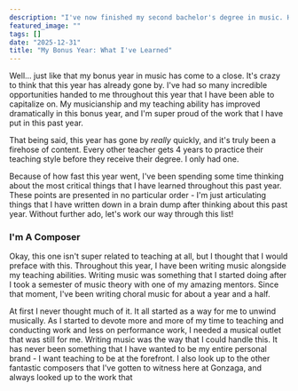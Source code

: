 ```yaml
---
description: "I've now finished my second bachelor's degree in music. Here are the things I've learned after finishing this degree."
featured_image: ""
tags: []
date: "2025-12-31"
title: "My Bonus Year: What I've Learned"
---
```


Well... just like that my bonus year in music has come to a close. It's crazy to think that this year has already gone by. I've had so many incredible opportunities handed to me throughout this year that I have been able to capitalize on. My musicianship and my teaching ability has improved dramatically in this bonus year, and I'm super proud of the work that I have put in this past year.

That being said, this year has gone by *really* quickly, and it's truly been a firehose of content. Every other teacher gets 4 years to practice their teaching style before they receive their degree. I only had one.

Because of how fast this year went, I've been spending some time thinking about the most critical things that I have learned throughout this past year. These points are presented in no particular order -  I'm just articulating things that I have written down in a brain dump after thinking about this past year. Without further ado, let's work our way through this list!

### I'm A Composer

Okay, this one isn't super related to teaching at all, but I thought that I would preface with this. Throughout this year, I have been writing music alongside my teaching abilities. Writing music was something that I started doing after I took a semester of music theory with one of my amazing mentors. Since that moment, I've been writing choral music for about a year and a half. 

At first I never thought much of it. It all started as a way for me to unwind musically. As I started to devote more and more of my time to teaching and conducting work and less on performance work, I needed a musical outlet that was still for me. Writing music was the way that I could handle this. It has never been something that I have wanted to be my entire personal brand - I want teaching to be at the forefront. I also look up to the other fantastic composers that I've gotten to witness here at Gonzaga, and always looked up to the work that 